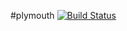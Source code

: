 #plymouth [![Build Status](https://travis-ci.org/lutak-srce/plymouth.svg)](https://travis-ci.org/lutak-srce/plymouth)
